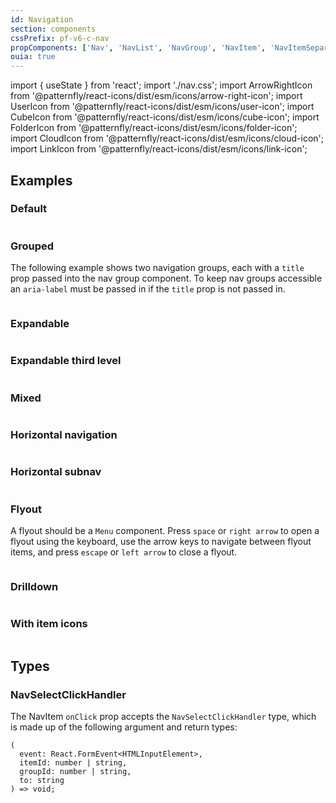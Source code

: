 ```yaml
---
id: Navigation
section: components
cssPrefix: pf-v6-c-nav
propComponents: ['Nav', 'NavList', 'NavGroup', 'NavItem', 'NavItemSeparator', 'NavExpandable']
ouia: true
---
```


import { useState } from 'react';
import './nav.css';
import ArrowRightIcon from '@patternfly/react-icons/dist/esm/icons/arrow-right-icon';
import UserIcon from '@patternfly/react-icons/dist/esm/icons/user-icon';
import CubeIcon from '@patternfly/react-icons/dist/esm/icons/cube-icon';
import FolderIcon from '@patternfly/react-icons/dist/esm/icons/folder-icon';
import CloudIcon from '@patternfly/react-icons/dist/esm/icons/cloud-icon';
import LinkIcon from '@patternfly/react-icons/dist/esm/icons/link-icon';

## Examples

### Default

```ts file="./NavDefault.tsx"

```

### Grouped

The following example shows two navigation groups, each with a `title` prop passed into the nav group component. To keep nav groups accessible an `aria-label` must be passed in if the `title` prop is not passed in.

```ts file="./NavGrouped.tsx"

```

### Expandable

```ts file="./NavExpandable.tsx"

```

### Expandable third level

```ts file="./NavExpandableThirdLevel.tsx"

```

### Mixed

```ts file="./NavMixed.tsx"

```

### Horizontal navigation

```ts file="./NavHorizontalNav.tsx"

```

### Horizontal subnav

```ts file="./NavHorizontalSubNav.tsx"

```

### Flyout

A flyout should be a `Menu` component. Press `space` or `right arrow` to open a flyout using the keyboard, use the arrow keys to navigate between flyout items, and press `escape` or `left arrow` to close a flyout.

```ts file="./NavFlyout.tsx"

```

### Drilldown

```ts file="./NavDrilldown.tsx"

```

### With item icons

```ts file="./NavIcons.tsx"

```


## Types

### NavSelectClickHandler

The NavItem `onClick` prop accepts the `NavSelectClickHandler` type, which is made up of the following argument and return types:

```noLive
(
  event: React.FormEvent<HTMLInputElement>,
  itemId: number | string,
  groupId: number | string,
  to: string
) => void;
```
